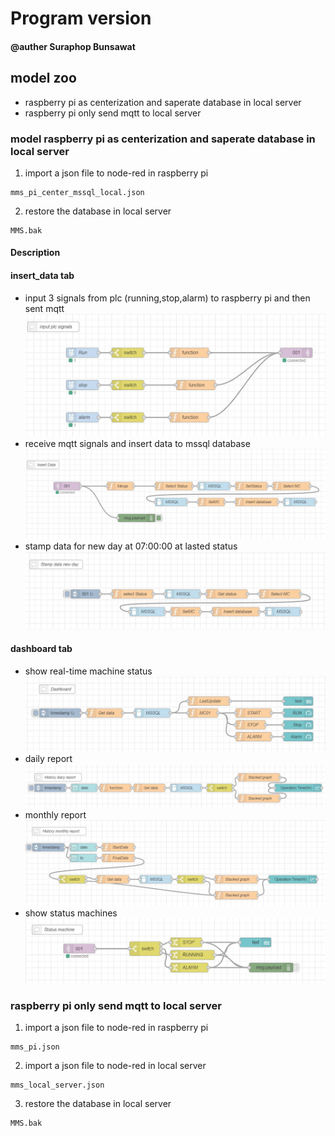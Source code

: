 # Program version
#### @auther Suraphop Bunsawat

## model zoo
- raspberry pi as centerization and saperate database in local server
- raspberry pi only send mqtt to local server

### model raspberry pi as centerization and saperate database in local server

1. import a json file to node-red in raspberry pi
``` 
mms_pi_center_mssql_local.json
```
2. restore the database in local server
```
MMS.bak
```

#### Description

#### insert_data tab
- input 3 signals from plc (running,stop,alarm) to raspberry pi and then sent mqtt
![alt text](https://github.com/NMB-MIC/projects/blob/main/mms_master/pictures/js_input_mqtt.JPG)
- receive mqtt signals and insert data to mssql database
![alt text](https://github.com/NMB-MIC/projects/blob/main/mms_master/pictures/js_insert_data.JPG)
- stamp data for new day at 07:00:00 at lasted status
![alt text](https://github.com/NMB-MIC/projects/blob/main/mms_master/pictures/js_stamp_new_day.JPG)

#### dashboard tab
- show real-time machine status
![alt text](https://github.com/NMB-MIC/projects/blob/main/mms_master/pictures/js_dashboard.JPG)
- daily report
![alt text](https://github.com/NMB-MIC/projects/blob/main/mms_master/pictures/js_daily_report.JPG)
- monthly report
![alt text](https://github.com/NMB-MIC/projects/blob/main/mms_master/pictures/js_monthly_report.JPG)
- show status machines
![alt text](https://github.com/NMB-MIC/projects/blob/main/mms_master/pictures/js_status.JPG)

### raspberry pi only send mqtt to local server
1. import a json file to node-red in raspberry pi
``` 
mms_pi.json
```
2. import a json file to node-red in local server
``` 
mms_local_server.json
```
3. restore the database in local server
```
MMS.bak
```
